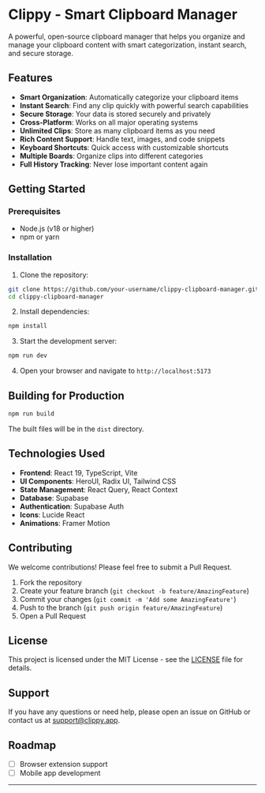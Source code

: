# Clippy - Smart Clipboard Manager

A powerful, open-source clipboard manager that helps you organize and manage your clipboard content with smart categorization, instant search, and secure storage.

## Features

- **Smart Organization**: Automatically categorize your clipboard items
- **Instant Search**: Find any clip quickly with powerful search capabilities
- **Secure Storage**: Your data is stored securely and privately
- **Cross-Platform**: Works on all major operating systems
- **Unlimited Clips**: Store as many clipboard items as you need
- **Rich Content Support**: Handle text, images, and code snippets
- **Keyboard Shortcuts**: Quick access with customizable shortcuts
- **Multiple Boards**: Organize clips into different categories
- **Full History Tracking**: Never lose important content again

## Getting Started

### Prerequisites

- Node.js (v18 or higher)
- npm or yarn

### Installation

1. Clone the repository:

```bash
git clone https://github.com/your-username/clippy-clipboard-manager.git
cd clippy-clipboard-manager
```

2. Install dependencies:

```bash
npm install
```

3. Start the development server:

```bash
npm run dev
```

4. Open your browser and navigate to `http://localhost:5173`

## Building for Production

```bash
npm run build
```

The built files will be in the `dist` directory.

## Technologies Used

- **Frontend**: React 19, TypeScript, Vite
- **UI Components**: HeroUI, Radix UI, Tailwind CSS
- **State Management**: React Query, React Context
- **Database**: Supabase
- **Authentication**: Supabase Auth
- **Icons**: Lucide React
- **Animations**: Framer Motion

## Contributing

We welcome contributions! Please feel free to submit a Pull Request.

1. Fork the repository
2. Create your feature branch (`git checkout -b feature/AmazingFeature`)
3. Commit your changes (`git commit -m 'Add some AmazingFeature'`)
4. Push to the branch (`git push origin feature/AmazingFeature`)
5. Open a Pull Request

## License

This project is licensed under the MIT License - see the [LICENSE](LICENSE) file for details.

## Support

If you have any questions or need help, please open an issue on GitHub or contact us at support@clippy.app.

## Roadmap

- [ ] Browser extension support
- [ ] Mobile app development

---
